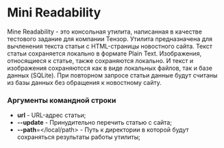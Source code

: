 # Mini Readability
Mine Readability - это консольная утилита, написанная в качестве тестового задание для компании Тензор. Утилита предназначена для вычленения текста статьи с HTML-страницы новостного сайта. Текст статьи сохраняется локально в формате Plain Text. Изображения, относящиеся к статье, также сохраняются локально. И текст и изображения сохраняютсся как в виде локальных файлов, так и базе данных (SQLite). При повторном запросе статьи данные будут считаны из базы данных без обращения к новостному сайту.
### Аргументы командной строки
* **url** - URL-адрес статьи;
* **--update** - Принудительно перечить статью с сайта;
* **--path**=</local/path> - Путь к директории в которой будут сохраняться результаты работы утилиты;

